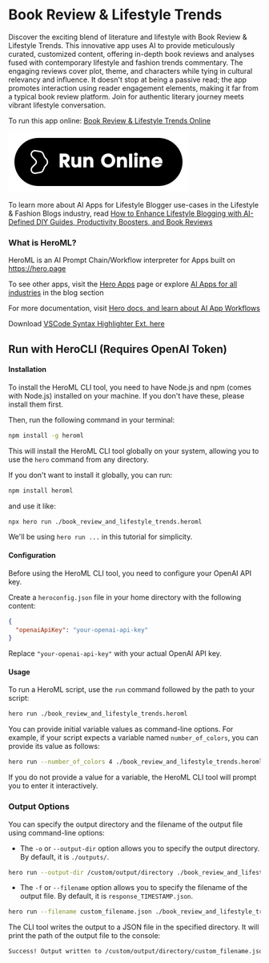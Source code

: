 # Book Review & Lifestyle Trends

Discover the exciting blend of literature and lifestyle with Book Review & Lifestyle Trends. This innovative app uses AI to provide meticulously curated, customized content, offering in-depth book reviews and analyses fused with contemporary lifestyle and fashion trends commentary. The engaging reviews cover plot, theme, and characters while tying in cultural relevancy and influence. It doesn't stop at being a passive read; the app promotes interaction using reader engagement elements, making it far from a typical book review platform. Join for authentic literary journey meets vibrant lifestyle conversation.

To run this app online: [Book Review & Lifestyle Trends Online](https://hero.page/app/book-review-and-lifestyle-trends-analytical-reviews-merging-literature-and-trends/7wP7wgWtrq6NYxrrVS51)

[![Run Book Review & Lifestyle Trends Online](/assets/run.svg)](https://hero.page/app/book-review-and-lifestyle-trends-analytical-reviews-merging-literature-and-trends/7wP7wgWtrq6NYxrrVS51)

To learn more about AI Apps for Lifestyle Blogger use-cases in the Lifestyle & Fashion Blogs industry, read [How to Enhance Lifestyle Blogging with AI-Defined DIY Guides, Productivity Boosters, and Book Reviews](https://hero.page/blog/ai/lifestyle-and-fashion-blogs/how-to-enhance-lifestyle-blogging-with-ai-defined-diy-guides-productivity-boosters-and-book-reviews/171018)

### What is HeroML?
HeroML is an AI Prompt Chain/Workflow interpreter for Apps built on https://hero.page 

To see other apps, visit the [Hero Apps](https://hero.page/apps) page or explore [AI Apps for all industries](https://hero.page/blog) in the blog section

For more documentation, visit [Hero docs, and learn about AI App Workflows](https://hero.page/tutorials/introduction-to-heroml)

Download [VSCode Syntax Highlighter Ext. here](https://marketplace.visualstudio.com/items?itemName=hero-page.heroml)

## Run with HeroCLI (Requires OpenAI Token)

#### Installation

To install the HeroML CLI tool, you need to have Node.js and npm (comes with Node.js) installed on your machine. If you don't have these, please install them first. 

Then, run the following command in your terminal:

```bash
npm install -g heroml
```

This will install the HeroML CLI tool globally on your system, allowing you to use the `hero` command from any directory.

If you don't want to install it globally, you can run:

```bash
npm install heroml
```

and use it like:

```bash
npx hero run ./book_review_and_lifestyle_trends.heroml
```

We'll be using `hero run ...` in this tutorial for simplicity.

#### Configuration

Before using the HeroML CLI tool, you need to configure your OpenAI API key. 

Create a `heroconfig.json` file in your home directory with the following content:

```json
{
  "openaiApiKey": "your-openai-api-key"
}
```

Replace `"your-openai-api-key"` with your actual OpenAI API key.

#### Usage

To run a HeroML script, use the `run` command followed by the path to your script:

```bash
hero run ./book_review_and_lifestyle_trends.heroml
```

You can provide initial variable values as command-line options. For example, if your script expects a variable named `number_of_colors`, you can provide its value as follows:

```bash
hero run --number_of_colors 4 ./book_review_and_lifestyle_trends.heroml
```

If you do not provide a value for a variable, the HeroML CLI tool will prompt you to enter it interactively.

### Output Options

You can specify the output directory and the filename of the output file using command-line options:

- The `-o` or `--output-dir` option allows you to specify the output directory. By default, it is `./outputs/`.

```bash
hero run --output-dir /custom/output/directory ./book_review_and_lifestyle_trends.heroml
```

- The `-f` or `--filename` option allows you to specify the filename of the output file. By default, it is `response_TIMESTAMP.json`.

```bash
hero run --filename custom_filename.json ./book_review_and_lifestyle_trends.heroml
```

The CLI tool writes the output to a JSON file in the specified directory. It will print the path of the output file to the console:

```bash
Success! Output written to /custom/output/directory/custom_filename.json
```

